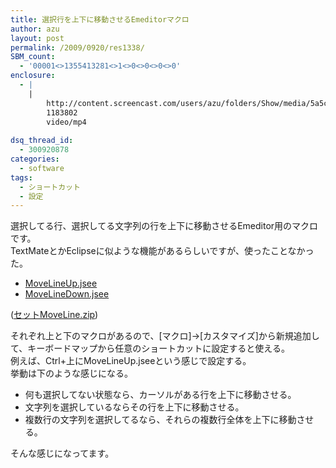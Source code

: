 ```yaml
---
title: 選択行を上下に移動させるEmeditorマクロ
author: azu
layout: post
permalink: /2009/0920/res1338/
SBM_count:
  - '00001<>1355413281<>1<>0<>0<>0<>0'
enclosure:
  - |
    |
        http://content.screencast.com/users/azu/folders/Show/media/5a5c69b2-369d-4314-bd77-17475c24e1c1/emeditor.mp4
        1183802
        video/mp4
        
dsq_thread_id:
  - 300920878
categories:
  - software
tags:
  - ショートカット
  - 設定
---
```

選択してる行、選択してる文字列の行を上下に移動させるEmeditor用のマクロです。  
TextMateとかEclipseに似ような機能があるらしいですが、使ったことなかった。

*   [MoveLineUp.jsee][1]
*   [MoveLineDown.jsee][2]

([セットMoveLine.zip][3])

それぞれ上と下のマクロがあるので、[マクロ]→[カスタマイズ]から新規追加して、キーボードマップから任意のショートカットに設定すると使える。  
例えば、Ctrl+上にMoveLineUp.jseeという感じで設定する。  
挙動は下のような感じになる。

<!--more-->



*   何も選択してない状態なら、カーソルがある行を上下に移動させる。
*   文字列を選択しているならその行を上下に移動させる。
*   複数行の文字列を選択してるなら、それらの複数行全体を上下に移動させる。

そんな感じになってます。

<br class="spacer_" />

 [1]: http://efcl.info/wp-content/uploads/2009/09/MoveLineUp.jsee
 [2]: http://efcl.info/wp-content/uploads/2009/09/MoveLineDown.jsee
 [3]: http://wordpress.local/wp-content/uploads/2009/09/MoveLine.zip